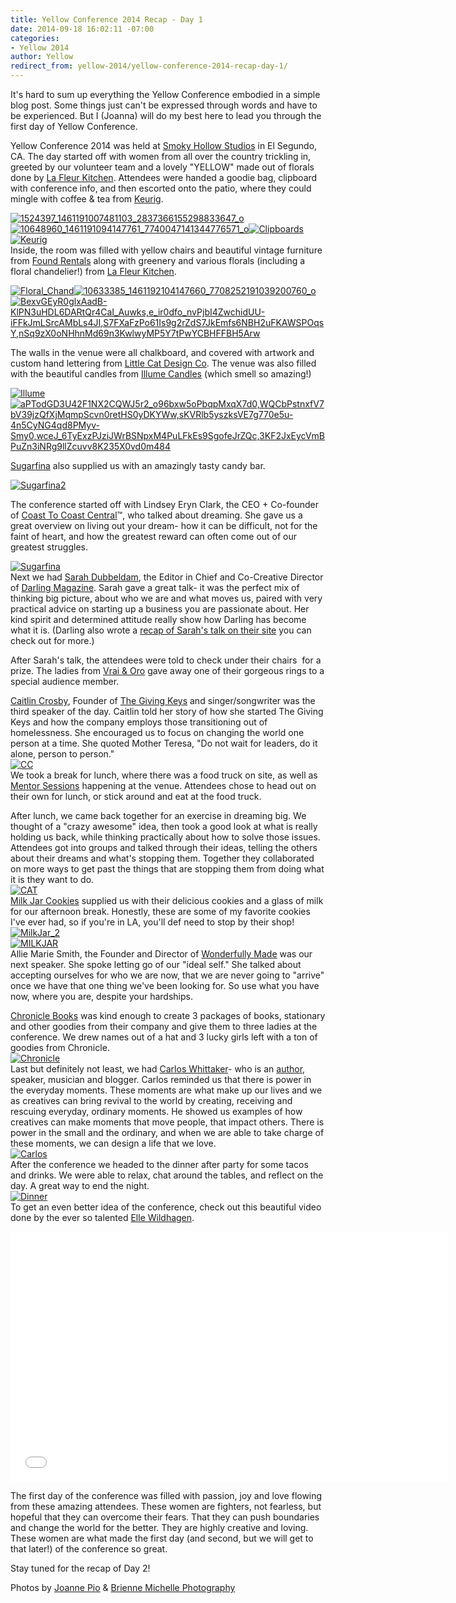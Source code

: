 ```yaml
---
title: Yellow Conference 2014 Recap - Day 1
date: 2014-09-18 16:02:11 -07:00
categories:
- Yellow 2014
author: Yellow
redirect_from: yellow-2014/yellow-conference-2014-recap-day-1/
---
```


It's hard to sum up everything the Yellow Conference embodied in a simple blog post. Some things just can't be expressed through words and have to be experienced. But I (Joanna) will do my best here to lead you through the first day of Yellow Conference.

Yellow Conference 2014 was held at [Smoky Hollow Studios](http://www.smokyhollowstudios.com/) in El Segundo, CA. The day started off with women from all over the country trickling in, greeted by our volunteer team and a lovely "YELLOW" made out of florals done by [La Fleur Kitchen](http://www.lafleurkitchen.com/). Attendees were handed a goodie bag, clipboard with conference info, and then escorted onto the patio, where they could mingle with coffee & tea from [Keurig](http://keurig.com/).

[![1524397_1461191007481103_2837366155298833647_o](https://yellow-blog-images.imgix.net/2014/09/1524397_1461191007481103_2837366155298833647_o.jpg)](https://yellow-blog-images.imgix.net/2014/09/1524397_1461191007481103_2837366155298833647_o.jpg) [![10648960_1461191094147761_7740047141344776571_o](https://yellow-blog-images.imgix.net/2014/09/10648960_1461191094147761_7740047141344776571_o.jpg)](https://yellow-blog-images.imgix.net/2014/09/10648960_1461191094147761_7740047141344776571_o.jpg)[![Clipboards](https://yellow-blog-images.imgix.net/2014/09/Clipboards.jpg)](https://yellow-blog-images.imgix.net/2014/09/Clipboards.jpg)[![Keurig](https://yellow-blog-images.imgix.net/2014/09/Keurig.jpg)](https://yellow-blog-images.imgix.net/2014/09/Keurig.jpg)  
Inside, the room was filled with yellow chairs and beautiful vintage furniture from [Found Rentals](http://www.foundrentals.com/) along with greenery and various florals (including a floral chandelier!) from [La Fleur Kitchen](http://www.lafleurkitchen.com/).

[![Floral_Chand](https://yellow-blog-images.imgix.net/2014/09/Floral_Chand.jpg)](https://yellow-blog-images.imgix.net/2014/09/Floral_Chand.jpg)[![10633385_1461192104147660_7708252191039200760_o](https://yellow-blog-images.imgix.net/2014/09/10633385_1461192104147660_7708252191039200760_o.jpg)](https://yellow-blog-images.imgix.net/2014/09/10633385_1461192104147660_7708252191039200760_o.jpg)[![BexvGEyR0glxAadB-KlPN3uHDL6DARtQr4CaI_Auwks,e_ir0dfo_nvPjbI4ZwchidUU-iFFkJmLSrcAMbLs4JI,S7FXaFzPo61Is9g2rZdS7JkEmfs6NBH2uFKAWSPOqsY,nSq9zX0oNHhnMd69n3KwlwyMP5Y7tPwYCBHFFBH5Arw](https://yellow-blog-images.imgix.net/2014/09/BexvGEyR0glxAadB-KlPN3uHDL6DARtQr4CaI_Auwkse_ir0dfo_nvPjbI4ZwchidUU-iFFkJmLSrcAMbLs4JIS7FXaFzPo61Is9g2rZdS7JkEmfs6NBH2uFKAWSPOqsYnSq9zX0oNHhnMd69n3KwlwyMP5Y7tPwYCBHFFBH5Arw.jpg)](https://yellow-blog-images.imgix.net/2014/09/BexvGEyR0glxAadB-KlPN3uHDL6DARtQr4CaI_Auwkse_ir0dfo_nvPjbI4ZwchidUU-iFFkJmLSrcAMbLs4JIS7FXaFzPo61Is9g2rZdS7JkEmfs6NBH2uFKAWSPOqsYnSq9zX0oNHhnMd69n3KwlwyMP5Y7tPwYCBHFFBH5Arw.jpg)

The walls in the venue were all chalkboard, and covered with artwork and custom hand lettering from [Little Cat Design Co](http://www.littlecatdesigncoblog.com/). The venue was also filled with the beautiful candles from [Illume Candles](http://www.illumecandles.com/) (which smell so amazing!)

[![Illume](https://yellow-blog-images.imgix.net/2014/09/Illume.jpg)](https://yellow-blog-images.imgix.net/2014/09/Illume.jpg)  
[![aPTodGD3U42F1NX2CQWJ5r2_o96bxw5oPbqpMxqX7d0,WQCbPstnxfV7bV39jzQfXjMqmpScvn0retHS0yDKYWw,sKVRlb5yszksVE7g770e5u-4n5CyNG4qd8PMyv-Smy0,wceJ_6TyExzPJziJWrBSNpxM4PuLFkEs9SgofeJrZQc,3KF2JxEycVmBPuZn3iNRg9llZcuvv8K235X0vd0m484](https://yellow-blog-images.imgix.net/2014/09/aPTodGD3U42F1NX2CQWJ5r2_o96bxw5oPbqpMxqX7d0WQCbPstnxfV7bV39jzQfXjMqmpScvn0retHS0yDKYWwsKVRlb5yszksVE7g770e5u-4n5CyNG4qd8PMyv-Smy0wceJ_6TyExzPJziJWrBSNpxM4PuLFkEs9SgofeJrZQc3KF2JxEycVmBPuZn3iNRg9llZcuvv8K235X0vd0m484.jpg)](https://yellow-blog-images.imgix.net/2014/09/aPTodGD3U42F1NX2CQWJ5r2_o96bxw5oPbqpMxqX7d0WQCbPstnxfV7bV39jzQfXjMqmpScvn0retHS0yDKYWwsKVRlb5yszksVE7g770e5u-4n5CyNG4qd8PMyv-Smy0wceJ_6TyExzPJziJWrBSNpxM4PuLFkEs9SgofeJrZQc3KF2JxEycVmBPuZn3iNRg9llZcuvv8K235X0vd0m484.jpg)

[Sugarfina](http://www.sugarfina.com/) also supplied us with an amazingly tasty candy bar.

[![Sugarfina2](https://yellow-blog-images.imgix.net/2014/09/Sugarfina2.jpg)](https://yellow-blog-images.imgix.net/2014/09/Sugarfina2.jpg)

The conference started off with Lindsey Eryn Clark, the CEO + Co-founder of [Coast To Coast Central](http://www.coasttocoastcentral.com/)™, who talked about dreaming. She gave us a great overview on living out your dream- how it can be difficult, not for the faint of heart, and how the greatest reward can often come out of our greatest struggles.

[![Sugarfina](https://yellow-blog-images.imgix.net/2014/09/Sugarfina.jpg)](https://yellow-blog-images.imgix.net/2014/09/Sugarfina.jpg)  
Next we had [Sarah Dubbeldam](http://darlingmagazine.org/), the Editor in Chief and Co-Creative Director of [Darling Magazine](http://darlingmagazine.org/). Sarah gave a great talk- it was the perfect mix of thinking big picture, about who we are and what moves us, paired with very practical advice on starting up a business you are passionate about. Her kind spirit and determined attitude really show how Darling has become what it is. (Darling also wrote a [recap of Sarah's talk on their site](http://darlingmagazine.org/yellow-conference-recap/?utm_content=buffer1d60f&utm_medium=social&utm_source=twitter.com&utm_campaign=buffer) you can check out for more.)

After Sarah's talk, the attendees were told to check under their chairs  for a prize. The ladies from [Vrai & Oro](http://vraiandoro.com/) gave away one of their gorgeous rings to a special audience member.

[Caitlin Crosby](http://caitlincrosby.com/), Founder of [The Giving Keys](http://www.thegivingkeys.com/) and singer/songwriter was the third speaker of the day. Caitlin told her story of how she started The Giving Keys and how the company employs those transitioning out of homelessness. She encouraged us to focus on changing the world one person at a time. She quoted Mother Teresa, "Do not wait for leaders, do it alone, person to person."  
[![CC](https://yellow-blog-images.imgix.net/2014/09/CC.jpg)](https://yellow-blog-images.imgix.net/2014/09/CC.jpg)  
We took a break for lunch, where there was a food truck on site, as well as [Mentor Sessions](http://yellowconference.com/mentor-sessions/) happening at the venue. Attendees chose to head out on their own for lunch, or stick around and eat at the food truck.

After lunch, we came back together for an exercise in dreaming big. We thought of a "crazy awesome" idea, then took a good look at what is really holding us back, while thinking practically about how to solve those issues. Attendees got into groups and talked through their ideas, telling the others about their dreams and what's stopping them. Together they collaborated on more ways to get past the things that are stopping them from doing what it is they want to do.  
[![CAT](https://yellow-blog-images.imgix.net/2014/09/CAT.jpg)](https://yellow-blog-images.imgix.net/2014/09/CAT.jpg)  
[Milk Jar Cookies](https://www.milkjarcookies.com/) supplied us with their delicious cookies and a glass of milk for our afternoon break. Honestly, these are some of my favorite cookies I've ever had, so if you're in LA, you'll def need to stop by their shop!  
[![MilkJar_2](https://yellow-blog-images.imgix.net/2014/09/MilkJar_2.jpg)](https://yellow-blog-images.imgix.net/2014/09/MilkJar_2.jpg)  
[![MILKJAR](https://yellow-blog-images.imgix.net/2014/09/MILKJAR.jpg)](https://yellow-blog-images.imgix.net/2014/09/MILKJAR.jpg)  
Allie Marie Smith, the Founder and Director of [Wonderfully Made](https://twitter.com/madewonderfully) was our next speaker. She spoke letting go of our "ideal self." She talked about accepting ourselves for who we are now, that we are never going to "arrive" once we have that one thing we've been looking for. So use what you have now, where you are, despite your hardships.

[Chronicle Books](http://www.chroniclebooks.com/) was kind enough to create 3 packages of books, stationary and other goodies from their company and give them to three ladies at the conference. We drew names out of a hat and 3 lucky girls left with a ton of goodies from Chronicle.  
[![Chronicle](https://yellow-blog-images.imgix.net/2014/09/Chronicle.jpg)](https://yellow-blog-images.imgix.net/2014/09/Chronicle.jpg)  
Last but definitely not least, we had [Carlos Whittaker](http://ragamuffinsoul.com/)- who is an [author](http://ragamuffinsoul.com/book/), speaker, musician and blogger. Carlos reminded us that there is power in the everyday moments. These moments are what make up our lives and we as creatives can bring revival to the world by creating, receiving and rescuing everyday, ordinary moments. He showed us examples of how creatives can make moments that move people, that impact others. There is power in the small and the ordinary, and when we are able to take charge of these moments, we can design a life that we love.  
[![Carlos](https://yellow-blog-images.imgix.net/2014/09/Carlos.jpg)](https://yellow-blog-images.imgix.net/2014/09/Carlos.jpg)  
After the conference we headed to the dinner after party for some tacos and drinks. We were able to relax, chat around the tables, and reflect on the day. A great way to end the night.  
[![Dinner](https://yellow-blog-images.imgix.net/2014/09/Dinner.jpg)](https://yellow-blog-images.imgix.net/2014/09/Dinner.jpg)  
To get an even better idea of the conference, check out this beautiful video done by the ever so talented [Elle Wildhagen](http://ellenwildhagen.com/).

<iframe src="//player.vimeo.com/video/105934806" width="700" height="400" frameborder="0" allowfullscreen="allowfullscreen"></iframe>

The first day of the conference was filled with passion, joy and love flowing from these amazing attendees. These women are fighters, not fearless, but hopeful that they can overcome their fears. That they can push boundaries and change the world for the better. They are highly creative and loving. These women are what made the first day (and second, but we will get to that later!) of the conference so great.

Stay tuned for the recap of Day 2!

Photos by [Joanne Pio](http://www.joannepio.com/) & [Brienne Michelle Photography](http://www.briennemichelle.com/)
